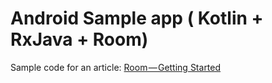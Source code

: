 # Android Sample app ( Kotlin + RxJava + Room)
Sample code for an article: 
[Room — Getting Started](https://medium.com/@tonyowen/a-room-with-a-view-getting-started-ec010f9f5448)
